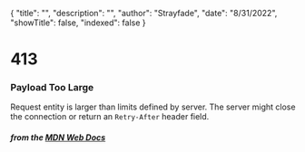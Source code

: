 {
    "title": "",
    "description": "",
    "author": "Strayfade",
    "date": "8/31/2022",
    "showTitle": false,
    "indexed": false
}
# 413
### Payload Too Large

Request entity is larger than limits defined by server. The server might close the connection or return an `Retry-After` header field. 

#### *from the [MDN Web Docs](https://developer.mozilla.org/en-US/docs/Web/HTTP/Status)* 